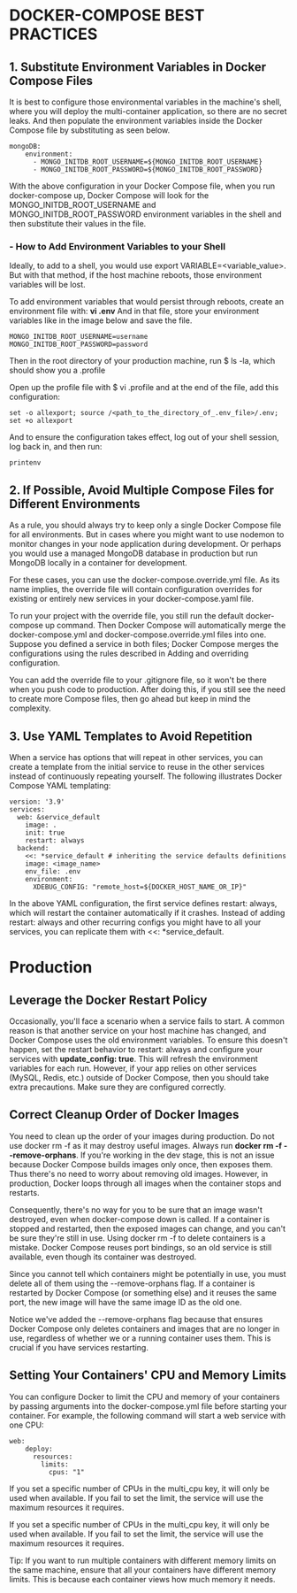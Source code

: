 # DOCKER-COMPOSE BEST PRACTICES

## 1. Substitute Environment Variables in Docker Compose Files
It is best to configure those environmental variables in the machine's shell, where you will deploy the multi-container application, so there are no secret leaks. And then populate the environment variables inside the Docker Compose file by substituting as seen below.

```
mongoDB:
    environment:
      - MONGO_INITDB_ROOT_USERNAME=${MONGO_INITDB_ROOT_USERNAME}
      - MONGO_INITDB_ROOT_PASSWORD=${MONGO_INITDB_ROOT_PASSWORD}
```

With the above configuration in your Docker Compose file, when you run docker-compose up, Docker Compose will look for the MONGO_INITDB_ROOT_USERNAME and MONGO_INITDB_ROOT_PASSWORD environment variables in the shell and then substitute their values in the file.

### - How to Add Environment Variables to your Shell
Ideally, to add to a shell, you would use export VARIABLE=<variable_value>. But with that method, if the host machine reboots, those environment variables will be lost.

To add environment variables that would persist through reboots, create an environment file with:
**vi .env**
And in that file, store your environment variables like in the image below and save the file.
```
MONGO_INITDB_ROOT_USERNAME=username
MONGO_INITDB_ROOT_PASSWORD=password
```
Then in the root directory of your production machine, run $ ls -la, which should show you a .profile

Open up the profile file with $ vi .profile and at the end of the file, add this configuration:

```
set -o allexport; source /<path_to_the_directory_of_.env_file>/.env; set +o allexport
```

And to ensure the configuration takes effect, log out of your shell session, log back in, and then run:

```
printenv
```


## 2. If Possible, Avoid Multiple Compose Files for Different Environments

As a rule, you should always try to keep only a single Docker Compose file for all environments. But in cases where you might want to use nodemon to monitor changes in your node application during development. Or perhaps you would use a managed MongoDB database in production but run MongoDB locally in a container for development.

For these cases, you can use the docker-compose.override.yml file. As its name implies, the override file will contain configuration overrides for existing or entirely new services in your docker-compose.yaml file.

To run your project with the override file, you still run the default docker-compose up command. Then Docker Compose will automatically merge the docker-compose.yml and docker-compose.override.yml files into one. Suppose you defined a service in both files; Docker Compose merges the configurations using the rules described in Adding and overriding configuration.

You can add the override file to your .gitignore file, so it won't be there when you push code to production. After doing this, if you still see the need to create more Compose files, then go ahead but keep in mind the complexity.


## 3. Use YAML Templates to Avoid Repetition

When a service has options that will repeat in other services, you can create a template from the initial service to reuse in the other services instead of continuously repeating yourself.
The following illustrates Docker Compose YAML templating:

```
version: '3.9'
services:
  web: &service_default
    image: .
    init: true
    restart: always 
  backend:
    <<: *service_default # inheriting the service defaults definitions
    image: <image_name>
    env_file: .env
    environment:
      XDEBUG_CONFIG: "remote_host=${DOCKER_HOST_NAME_OR_IP}"
```

In the above YAML configuration, the first service defines restart: always, which will restart the container automatically if it crashes. Instead of adding restart: always and other recurring configs you might have to all your services, you can replicate them with <<: *service_default.


# Production
## Leverage the Docker Restart Policy

Occasionally, you'll face a scenario when a service fails to start. A common reason is that another service on your host machine has changed, and Docker Compose uses the old environment variables. To ensure this doesn't happen, set the restart behavior to restart: always and configure your services with **update_config: true**. This will refresh the environment variables for each run. However, if your app relies on other services (MySQL, Redis, etc.) outside of Docker Compose, then you should take extra precautions. Make sure they are configured correctly.

## Correct Cleanup Order of Docker Images

You need to clean up the order of your images during production. Do not use docker rm -f as it may destroy useful images. Always run **docker rm -f --remove-orphans**. If you're working in the dev stage, this is not an issue because Docker Compose builds images only once, then exposes them. Thus there's no need to worry about removing old images. However, in production, Docker loops through all images when the container stops and restarts.

Consequently, there's no way for you to be sure that an image wasn't destroyed, even when docker-compose down is called. If a container is stopped and restarted, then the exposed images can change, and you can't be sure they're still in use. Using docker rm -f to delete containers is a mistake. Docker Compose reuses port bindings, so an old service is still available, even though its container was destroyed.

Since you cannot tell which containers might be potentially in use, you must delete all of them using the --remove-orphans flag. If a container is restarted by Docker Compose (or something else) and it reuses the same port, the new image will have the same image ID as the old one.

Notice we've added the --remove-orphans flag because that ensures Docker Compose only deletes containers and images that are no longer in use, regardless of whether we or a running container uses them. This is crucial if you have services restarting.

## Setting Your Containers' CPU and Memory Limits

You can configure Docker to limit the CPU and memory of your containers by passing arguments into the docker-compose.yml file before starting your container. For example, the following command will start a web service with one CPU:
```
web:
    deploy:
      resources:
        limits:
          cpus: "1"
```

If you set a specific number of CPUs in the multi_cpu key, it will only be used when available. If you fail to set the limit, the service will use the maximum resources it requires.

If you set a specific number of CPUs in the multi_cpu key, it will only be used when available. If you fail to set the limit, the service will use the maximum resources it requires.

Tip: If you want to run multiple containers with different memory limits on the same machine, ensure that all your containers have different memory limits. This is because each container views how much memory it needs.










